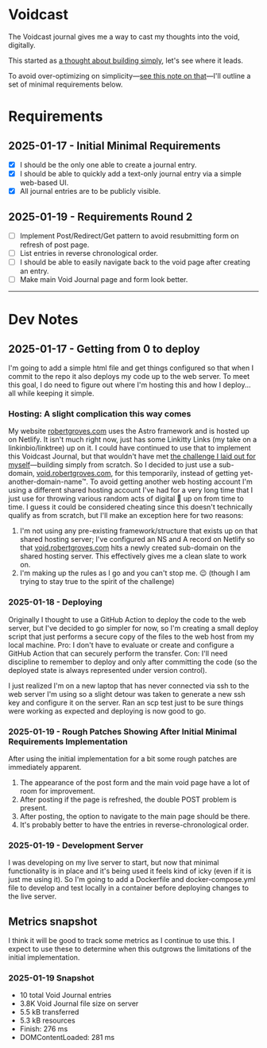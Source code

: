 # Voidcast

The Voidcast journal gives me a way to cast my thoughts into the void, digitally.

This started as [a thought about building simply](https://bsky.app/profile/robertgroves.com/post/3lfyfduxyr22x), let's see where it leads.

To avoid over-optimizing on simplicity—[see this note on that](https://bsky.app/profile/robertgroves.com/post/3lfyifie2nk2i)—I'll outline a set of minimal requirements below.

# Requirements

## 2025-01-17 - Initial Minimal Requirements

- [x] I should be the only one able to create a journal entry.
- [x] I should be able to quickly add a text-only journal entry via a simple web-based UI.
- [x] All journal entries are to be publicly visible.

## 2025-01-19 - Requirements Round 2

- [ ] Implement Post/Redirect/Get pattern to avoid resubmitting form on refresh of post page.
- [ ] List entries in reverse chronological order.
- [ ] I should be able to easily navigate back to the void page after creating an entry.
- [ ] Make main Void Journal page and form look better.

---

# Dev Notes

## 2025-01-17 - Getting from 0 to deploy

I'm going to add a simple html file and get things configured so that when I commit to the repo it also deploys my code up to the web server. To meet this goal, I do need to figure out where I'm hosting this and how I deploy... all while keeping it simple.

### Hosting: A slight complication this way comes

My website [robertgroves.com](https://robertgroves.com) uses the Astro framework and is hosted up on Netlify. It isn't much right now, just has some Linkitty Links (my take on a linkinbio/linktree) up on it. I could have continued to use that to implement this Voidcast Journal, but that wouldn't have met [the challenge I laid out for myself](https://bsky.app/profile/robertgroves.com/post/3lfyfduxyr22x)—building simply from scratch. So I decided to just use a sub-domain, [void.robertgroves.com](https://void.robertgroves.com/), for this temporarily, instead of getting yet-another-domain-name™. To avoid getting another web hosting account I'm using a different shared hosting account I've had for a very long time that I just use for throwing various random acts of digital 💩 up on from time to time. I guess it could be considered cheating since this doesn't technically qualify as from scratch, but I'll make an exception here for two reasons:

1. I'm not using any pre-existing framework/structure that exists up on that shared hosting server; I've configured an NS and A record on Netlify so that [void.robertgroves.com](https://void.robertgroves.com/) hits a newly created sub-domain on the shared hosting server. This effectively gives me a clean slate to work on.
2. I'm making up the rules as I go and you can't stop me. 😉 (though I am trying to stay true to the spirit of the challenge)

### 2025-01-18 - Deploying

Originally I thought to use a GitHub Action to deploy the code to the web server, but I've decided to go simpler for now, so I'm creating a small deploy script that just performs a secure copy of the files to the web host from my local machine. Pro: I don't have to evaluate or create and configure a GitHub Action that can securely perform the transfer. Con: I'll need discipline to remember to deploy and only after committing the code (so the deployed state is always represented under version control).

I just realized I'm on a new laptop that has never connected via ssh to the web server I'm using so a slight detour was taken to generate a new ssh key and configure it on the server. Ran an scp test just to be sure things were working as expected and deploying is now good to go.

### 2025-01-19 - Rough Patches Showing After Initial Minimal Requirements Implementation

After using the initial implementation for a bit some rough patches are immediately apparent.

1. The appearance of the post form and the main void page have a lot of room for improvement.
2. After posting if the page is refreshed, the double POST problem is present.
3. After posting, the option to navigate to the main page should be there.
4. It's probably better to have the entries in reverse-chronological order.

### 2025-01-19 - Development Server

I was developing on my live server to start, but now that minimal functionality is in place and it's being used it feels kind of icky (even if it is just me using it). So I'm going to add a Dockerfile and docker-compose.yml file to develop and test locally in a container before deploying changes to the live server.

## Metrics snapshot

I think it will be good to track some metrics as I continue to use this. I expect to use these to determine when this outgrows the limitations of the initial implementation.

### 2025-01-19 Snapshot

- 10 total Void Journal entries
- 3.8K Void Journal file size on server
- 5.5 kB transferred
- 5.3 kB resources
- Finish: 276 ms
- DOMContentLoaded: 281 ms
